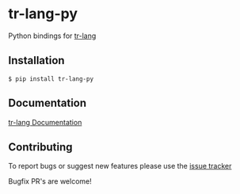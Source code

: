 # tr-lang-py
Python bindings for [tr-lang](https://github.com/kaiserthe13th/tr-lang)

## Installation
```console
$ pip install tr-lang-py
```

## Documentation
[tr-lang Documentation](https://tr-lang-docs.netlify.app/english)

## Contributing

To report bugs or suggest new features please use the [issue tracker](https://github.com/kaiserthe13th/tr-lang-py/issues)

Bugfix PR's are welcome!
